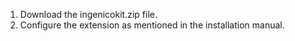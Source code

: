 1. Download the ingenicokit.zip file.
2. Configure the extension as mentioned in the installation manual.
